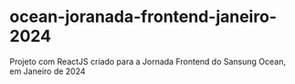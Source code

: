 # ocean-joranada-frontend-janeiro-2024
Projeto com ReactJS criado para a Jornada Frontend do Sansung Ocean, em Janeiro de 2024
